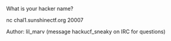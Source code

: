 What is your hacker name?

nc chal1.sunshinectf.org 20007

Author: lil_marv (message hackucf_sneaky on IRC for questions)
